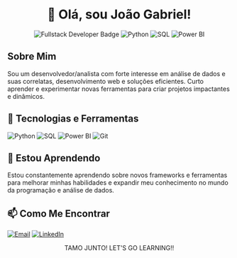 <h1 align="center">👋 Olá, sou João Gabriel!</h1>

<p align="center">
  <img src="https://img.shields.io/badge/Desenvolvedor%20Fullstack-blue?style=for-the-badge" alt="Fullstack Developer Badge"/>
  <img src="https://img.shields.io/badge/Python-3776AB?style=for-the-badge&logo=python&logoColor=white" alt="Python"/>
  <img src="https://img.shields.io/badge/SQL-4479A1?style=for-the-badge&logo=postgresql&logoColor=white" alt="SQL"/>
  <img src="https://img.shields.io/badge/Power%20BI-F2C811?style=for-the-badge&logo=powerbi&logoColor=black" alt="Power BI"/>
</p>


<h2>Sobre Mim</h2>
<p>
  Sou um desenvolvedor/analista com forte interesse em análise de dados e suas correlatas, desenvolvimento web e soluções eficientes. Curto aprender e experimentar novas ferramentas para criar projetos impactantes e dinâmicos.
</p>

<h2>🔧 Tecnologias e Ferramentas</h2>
<p>
  <img src="https://img.shields.io/badge/Python-3776AB?style=for-the-badge&logo=python&logoColor=white" alt="Python"/>
  <img src="https://img.shields.io/badge/SQL-4479A1?style=for-the-badge&logo=postgresql&logoColor=white" alt="SQL"/>
  <img src="https://img.shields.io/badge/Power%20BI-F2C811?style=for-the-badge&logo=powerbi&logoColor=black" alt="Power BI"/>
  <img src="https://img.shields.io/badge/Git-F05032?style=for-the-badge&logo=git&logoColor=white" alt="Git"/>
</p>

<h2>🌱 Estou Aprendendo</h2>
<p>
  Estou constantemente aprendendo sobre novos frameworks e ferramentas para melhorar minhas habilidades e expandir meu conhecimento no mundo da programação e análise de dados.
</p>

<h2>📫 Como Me Encontrar</h2>
<p>
  <a href="mailto:seu-email@example.com"><img src="https://img.shields.io/badge/Email-D14836?style=for-the-badge&logo=gmail&logoColor=white" alt="Email"/></a>
  <a href="https://www.linkedin.com/in/seu-perfil"><img src="https://img.shields.io/badge/LinkedIn-0077B5?style=for-the-badge&logo=linkedin&logoColor=white" alt="LinkedIn"/></a>
</p>

<div align="center">
  TAMO JUNTO! LET'S GO LEARNING!!
</div>

